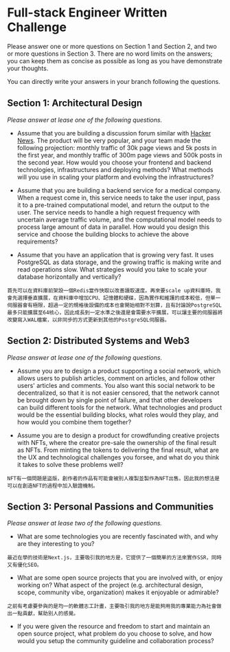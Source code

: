 # Full-stack Engineer Written Challenge

Please answer one or more questions on Section 1 and Section 2, and two or more questions in Section 3. There are no word limits on the answers; you can keep them as concise as possible as long as you have demonstrate your thoughts.

You can directly write your answers in your branch following the questions.

## Section 1: Architectural Design

_Please answer at lease one of the following questions._

- Assume that you are building a discussion forum similar with [Hacker News](https://news.ycombinator.com/). The product will be very popular, and your team made the following projection: monthly traffic of 30k page views and 5k posts in the first year, and monthly traffic of 300m page views and 500k posts in the second year. How would you choose your frontend and backend technologies, infrastructures and deploying methods? What methods will you use in scaling your platform and evolving the infrastructures?

- Assume that you are building a backend service for a medical company. When a request come in, this service needs to take the user input, pass it to a pre-trained computational model, and return the output to the user. The service needs to handle a high request frequency with uncertain average traffic volume, and the computational model needs to process large amount of data in parallel. How would you design this service and choose the building blocks to achieve the above requirements?

- Assume that you have an application that is growing very fast. It uses PostgreSQL as data storage, and the growing traffic is making write and read operations slow. What strategies would you take to scale your database horizontally and vertically?

```language
首先可以在資料庫前架設一個Redis當作快取以改善讀取速度。再來要scale up資料庫時，我會先選擇垂直擴展，在資料庫中增加CPU、記憶體和硬碟，因為實作和維護的成本較低，但單一伺服器會有極限，超過一定的規格後設備的成本也會開始相對不划算，且有討論說PostgreSQL最多只能擴展至64核心，因此成長到一定水準之後還是會需要水平擴展，可以讓主要的伺服器將改變寫入WAL檔案，以非同步的方式更新到其他的PostgreSQL伺服器。
```

## Section 2: Distributed Systems and Web3

_Please answer at lease one of the following questions._

- Assume you are to design a product supporting a social network, which allows users to publish articles, comment on articles, and follow other users' articles and comments. You also want this social network to be decentralized, so that it is not easier censored, that the network cannot be brought down by single point of failure, and that other developers can build different tools for the network. What technologies and product would be the essential building blocks, what roles would they play, and how would you combine them together?

- Assume you are to design a product for crowdfunding creative projects with NFTs, where the creator pre-sale the ownership of the final result as NFTs. From minting the tokens to delivering the final result, what are the UX and technological challenges you forsee, and what do you think it takes to solve these problems well?

```language
NFT有一個問題是盜版，創作者的作品有可能會被別人複製並製作為NFT出售。因此我的想法是可以在創造NFT的過程中加入驗證機制。
```

## Section 3: Personal Passions and Communities

_Please answer at lease two of the following questions._

- What are some technologies you are recently fascinated with, and why are they interesting to you?

```language
最近在學的技術是Next.js，主要吸引我的地方是，它提供了一個簡單的方法來實作SSR，同時又有優化SEO。
```

- What are some open source projects that you are involved with, or enjoy working on? What aspect of the project (e.g. architectural design, scope, community vibe, organization) makes it enjoyable or admirable?

```language
之前有考慮要參與的是均一的軟體志工計畫，主要吸引我的地方是能夠用我的專業能力為社會做出一點貢獻，幫助別人的感覺。
```

- If you were given the resource and freedom to start and maintain an open source project, what problem do you choose to solve, and how would you setup the community guideline and collaboration process?
